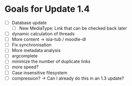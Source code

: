 # Goals for Update 1.4

- [ ] Database update
  - [ ] New MediaType: Link that can be checked back later
- [ ] dynamic calculation of threads
- [ ] More content → isia-tub / moodle-dl
- [ ] Fix synchronisation
- [ ] More metadata analysis
- [ ] argcomplete
- [ ] minimize the number of duplicate links
- [ ] more speed?
- [ ] Case insensitive filesystem
- [ ] compression? → Can I already do this in an 1.3 update?
